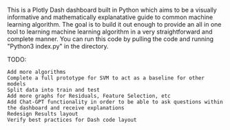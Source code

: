 This is a Plotly Dash dashboard built in Python which aims to be a visually informative and mathematically explanatative guide to common machine learning algorithm.  The goal is to build it out enough to provide an all in one tool to learning machine learning algorithm in a very straightforward and complete manner.  You can run this code by pulling the code and running "Python3 index.py" in the directory.

TODO:
  
    Add more algorithms
    Complete a full prototype for SVM to act as a baseline for other models
    Split data into train and test
    Add more graphs for Residuals, Feature Selection, etc
    Add Chat-GPT functionality in order to be able to ask questions within the dashboard and receive explanations
    Redesign Results layout
    Verify best practices for Dash code layout
